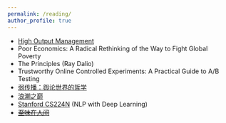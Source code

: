 ```yaml
---
permalink: /reading/
author_profile: true
---
```


- [High Output Management](https://book.douban.com/subject/1957941/)
- Poor Economics: A Radical Rethinking of the Way to Fight Global Poverty 
- The Principles (Ray Dalio)
- Trustworthy Online Controlled Experiments: A Practical Guide to A/B Testing 
- [弱传播：舆论世界的哲学](https://book.douban.com/subject/30383755//)
- [浪潮之巅](https://book.douban.com/subject/33474750/)
- [Stanford CS224N](http://web.stanford.edu/class/cs224n/) (NLP with Deep Learning)
- ~~[至味在人间](https://book.douban.com/subject/26687647/)~~
